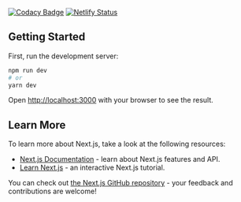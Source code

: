 [![Codacy Badge](https://app.codacy.com/project/badge/Grade/01fe4fa1354a431598d22fb8e68faa3e)](https://www.codacy.com?utm_source=github.com&amp;utm_medium=referral&amp;utm_content=ReponseApp/reponse-homepage&amp;utm_campaign=Badge_Grade)
[![Netlify Status](https://api.netlify.com/api/v1/badges/ecb2429b-4839-4076-adef-4ce7d1190315/deploy-status)](https://app.netlify.com/sites/reponse/deploys)

## Getting Started

First, run the development server:

```bash
npm run dev
# or
yarn dev
```

Open [http://localhost:3000](http://localhost:3000) with your browser to see the result.

## Learn More

To learn more about Next.js, take a look at the following resources:

- [Next.js Documentation](https://nextjs.org/docs) - learn about Next.js features and API.
- [Learn Next.js](https://nextjs.org/learn) - an interactive Next.js tutorial.

You can check out [the Next.js GitHub repository](https://github.com/vercel/next.js/) - your feedback and contributions are welcome!


